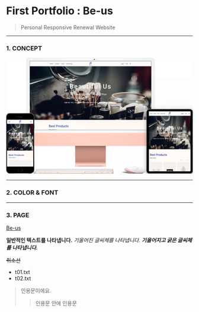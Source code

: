 # First Portfolio : Be-us
> Personal Responsive Renewal Website

* * *
### 1. CONCEPT
![CONCEPT](./images/pf1-d.png)


* * *
### 2. COLOR & FONT

* * *
### 3. PAGE

[Be-us](https://suu01.github.io/index.html)




**일반적인 텍스트를 나타냅니다.**
*기울어진 글씨체를 나타냅니다.*
***기울어지고 굵은 글씨체를 나타냅니다.***

~~취소선~~

- t01.txt
- t02.txt

> 인용문이에요.
>> 인용문 안에 인용문